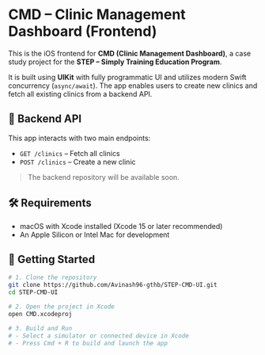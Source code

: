 # CMD – Clinic Management Dashboard (Frontend)

This is the iOS frontend for **CMD (Clinic Management Dashboard)**, a case study project for the **STEP – Simply Training Education Program**.

It is built using **UIKit** with fully programmatic UI and utilizes modern Swift concurrency (`async/await`). The app enables users to create new clinics and fetch all existing clinics from a backend API.

## 🧪 Backend API

This app interacts with two main endpoints:

- `GET /clinics` – Fetch all clinics
- `POST /clinics` – Create a new clinic

> The backend repository will be available soon.

## 🛠 Requirements

- macOS with Xcode installed (Xcode 15 or later recommended)
- An Apple Silicon or Intel Mac for development

## 🚀 Getting Started

```bash
# 1. Clone the repository
git clone https://github.com/Avinash96-gthb/STEP-CMD-UI.git
cd STEP-CMD-UI

# 2. Open the project in Xcode
open CMD.xcodeproj

# 3. Build and Run
# - Select a simulator or connected device in Xcode
# - Press Cmd + R to build and launch the app

